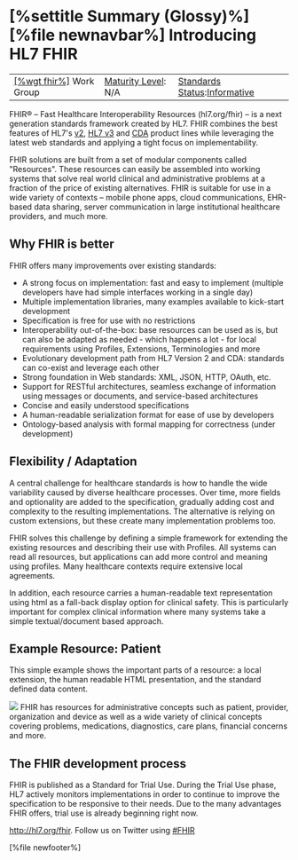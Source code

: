 \[%settitle Summary (Glossy)%\]
\[%file newnavbar%\]
<span id="glossy"></span>
Introducing HL7 FHIR
====================

|                                                |                                               |                                                                                        |
|------------------------------------------------|-----------------------------------------------|----------------------------------------------------------------------------------------|
| [\[%wgt fhir%\]](%5B%wg%20fhir%%5D) Work Group | [Maturity Level](versions.html#maturity): N/A | [Standards Status](versions.html#std-process):[Informative](versions.html#std-process) |

FHIR® – Fast Healthcare Interoperability Resources (hl7.org/fhir) – is a next generation standards framework created by HL7. FHIR combines the best features of HL7's [v2](http://www.hl7.org/implement/standards/product_brief.cfm?product_id=185), [HL7 v3](https://www.hl7.org/implement/standards/product_brief.cfm?product_id=186) and [CDA](http://www.hl7.org/implement/standards/product_brief.cfm?product_id=7) product lines while leveraging the latest web standards and applying a tight focus on implementability.

FHIR solutions are built from a set of modular components called "Resources". These resources can easily be assembled into working systems that solve real world clinical and administrative problems at a fraction of the price of existing alternatives. FHIR is suitable for use in a wide variety of contexts – mobile phone apps, cloud communications, EHR-based data sharing, server communication in large institutional healthcare providers, and much more.

Why FHIR is better
------------------

FHIR offers many improvements over existing standards:

-   A strong focus on implementation: fast and easy to implement (multiple developers have had simple interfaces working in a single day)
-   Multiple implementation libraries, many examples available to kick-start development
-   Specification is free for use with no restrictions
-   Interoperability out-of-the-box: base resources can be used as is, but can also be adapted as needed - which happens a lot - for local requirements using Profiles, Extensions, Terminologies and more
-   Evolutionary development path from HL7 Version 2 and CDA: standards can co-exist and leverage each other
-   Strong foundation in Web standards: XML, JSON, HTTP, OAuth, etc.
-   Support for RESTful architectures, seamless exchange of information using messages or documents, and service-based architectures
-   Concise and easily understood specifications
-   A human-readable serialization format for ease of use by developers
-   Ontology-based analysis with formal mapping for correctness (under development)

<span id="flex"></span>
Flexibility / Adaptation
------------------------

A central challenge for healthcare standards is how to handle the wide variability caused by diverse healthcare processes. Over time, more fields and optionality are added to the specification, gradually adding cost and complexity to the resulting implementations. The alternative is relying on custom extensions, but these create many implementation problems too.

FHIR solves this challenge by defining a simple framework for extending the existing resources and describing their use with Profiles. All systems can read all resources, but applications can add more control and meaning using profiles. Many healthcare contexts require extensive local agreements.

In addition, each resource carries a human-readable text representation using html as a fall-back display option for clinical safety. This is particularly important for complex clinical information where many systems take a simple textual/document based approach.

Example Resource: Patient
-------------------------

This simple example shows the important parts of a resource: a local extension, the human readable HTML presentation, and the standard defined data content.

![](shot.png)
FHIR has resources for administrative concepts such as patient, provider, organization and device as well as a wide variety of clinical concepts covering problems, medications, diagnostics, care plans, financial concerns and more.

The FHIR development process
----------------------------

FHIR is published as a Standard for Trial Use. During the Trial Use phase, HL7 actively monitors implementations in order to continue to improve the specification to be responsive to their needs. Due to the many advantages FHIR offers, trial use is already beginning right now.

<http://hl7.org/fhir>. Follow us on Twitter using [\#FHIR](https://twitter.com/search?q=%23FHIR)

\[%file newfooter%\]
